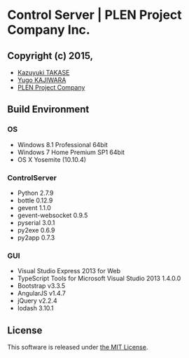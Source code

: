 Control Server | PLEN Project Company Inc.
===============================================================================

## Copyright (c) 2015,
- [Kazuyuki TAKASE](https://github.com/Guvalif)
- [Yugo KAJIWARA](https://github.com/musubi05)
- [PLEN Project Company](https://plen.jp)

## Build Environment
### OS
- Windows 8.1 Professional 64bit
- Windows 7 Home Premium SP1 64bit
- OS X Yosemite (10.10.4)

### ControlServer
- Python 2.7.9
- bottle 0.12.9
- gevent 1.1.0
- gevent-websocket 0.9.5
- pyserial 3.0.1
- py2exe 0.6.9
- py2app 0.7.3

### GUI
- Visual Studio Express 2013 for Web
- TypeScript Tools for Microsoft Visual Studio 2013 1.4.0.0
- Bootstrap v3.3.5
- AngularJS v1.4.7
- jQuery v2.2.4
- lodash 3.10.1

## License
This software is released under [the MIT License](https://opensource.org/licenses/mit-license.php).